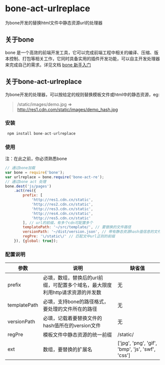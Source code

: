 # bone-act-urlreplace
为bone开发的替换html文件中静态资源url的处理器

## 关于bone
bone 是一个高效的前端开发工具，它可以完成前端工程中相关的编译、压缩、版本控制、打包等相关工作，它同时具备实用的插件开发功能，可以自主开发处理器来完成自己的需求。详见文档 [bone 新手入门](http://wyicwx.github.io/bone/docs/get_started.html)

## 关于bone-act-urlreplace
为bone开发的处理器，可以按给定的规则替换模板文件或html中的静态资源，eg:
> /static/images/demo.jpg => http://res1.cdn.com/static/images/demo_hash.jpg

### 安装
```javascript
 npm install bone-act-urlreplace
```

### 使用
注：在此之前，你必须熟悉bone
```javascript
// 通过bone加载
var bone = require('bone');
var urlreplace = bone.require('bone-act-re');
// 通过bone act 处理
bone.dest('js/pages')
    .act(res({
    	prefix: [
    		'http://res1.cdn.cn/static',
    		'http://res2.cdn.cn/static',
    		'http://res3.cdn.cn/static',
    		'http://res4.cdn.cn/static',
    		'http://res5.cdn.cn/static'
    	], // url的前缀，有多个cdn可配置多个
        templatePath: '~/src/template/', // 要替换的文件路径
        versionPath: '~/dist/version.json', // 带有静态资源hash值信息的文件
        regPre: '\/static\/' // 匹配文中url正则的前缀
    }), {global: true});
```

### 配置说明
参数 | 说明 | 缺省值
------------ | ------------- | ------------
prefix | 必填，数组，替换后的url前缀，可配置多个域名，最大限度利用http请求资源的并发数 | 无
templatePath | 必填，支持bone的路径格式，要处理的文件所在的路径 | 无
versionPath | 必填，记载着要替换文件的hash值所在的version文件 | 无
regPre | 模板文件中静态资源的统一前缀 | /static/
ext | 数组，要替换的扩展名 | ['jpg', 'png', 'gif', 'bmp', 'js', 'swf', 'css']

